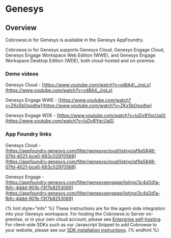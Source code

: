 # Genesys

## Overview

Cobrowse.io for Genesys is available in the Genesys AppFoundry. 

Cobrowse.io for Genesys supports Genesys Cloud, Genesys Engage Cloud, Genesys Engage Workspace Web Edition \(WWE\), and Genesys Engage Workspace Desktop Edition \(WDE\), both cloud-hosted and on-premise. 

### Demo videos

Genesys Cloud - [https://www.youtube.com/watch?v=vd8A4\_JrpLs](https://www.youtube.com/watch?v=vd8A4_JrpLs)

Genesys Engage WWE - [https://www.youtube.com/watch?v=ZKx5bOsodtw](https://www.youtube.com/watch?v=ZKx5bOsodtw)

Genesys Engage WDE - [https://www.youtube.com/watch?v=IuDv8YqcUa0](https://www.youtube.com/watch?v=IuDv8YqcUa0)

### App Foundry links

Genesys Cloud - [https://appfoundry.genesys.com/filter/genesyscloud/listing/af9a5848-07fd-4021-bce0-663c02970566](https://appfoundry.genesys.com/filter/genesyscloud/listing/af9a5848-07fd-4021-bce0-663c02970566)

Genesys Engage - [https://appfoundry.genesys.com/filter/genesysengage/listing/3c4d2d1a-fbfc-4ddd-901b-f3f7b8253069](https://appfoundry.genesys.com/filter/genesysengage/listing/3c4d2d1a-fbfc-4ddd-901b-f3f7b8253069)

{% hint style="info" %}
These instructions are for the agent-side integration into your Genesys workspace. For hosting the Cobrowse.io Server on-premise, or in your own cloud account, please see [Enterprise self-hosting](../../../enterprise-self-hosting/docker-compose.md). For client-side SDKs such as our Javascript Snippet to add Cobrowse to your website, please see our [SDK installation instructions](../../../sdk-installation/web.md). 
{% endhint %}



